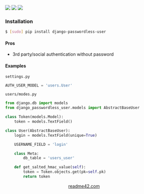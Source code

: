 <!--
https://readme42.com
-->


[![](https://img.shields.io/pypi/v/django-passwordless-user.svg?maxAge=3600)](https://pypi.org/project/django-passwordless-user/)
[![](https://img.shields.io/badge/License-Unlicense-blue.svg?longCache=True)](https://unlicense.org/)
[![](https://github.com/andrewp-as-is/django-passwordless-user.py/workflows/tests42/badge.svg)](https://github.com/andrewp-as-is/django-passwordless-user.py/actions)

### Installation
```bash
$ [sudo] pip install django-passwordless-user
```

#### Pros
+   3rd party/social authentication without password

#### Examples
`settings.py`
```python
AUTH_USER_MODEL = 'users.User'
```

`users/modes.py`
```python
from django.db import models
from django_passwordless_user.models import AbstractBaseUser

class Token(models.Model):
    token = models.TextField()

class User(AbstractBaseUser):
    login = models.TextField(unique=True)

    USERNAME_FIELD = 'login'

    class Meta:
        db_table = 'users_user'

    def get_salted_hmac_value(self):
        token = Token.objects.get(pk=self.pk)
        return token
```

<p align="center">
    <a href="https://readme42.com/">readme42.com</a>
</p>